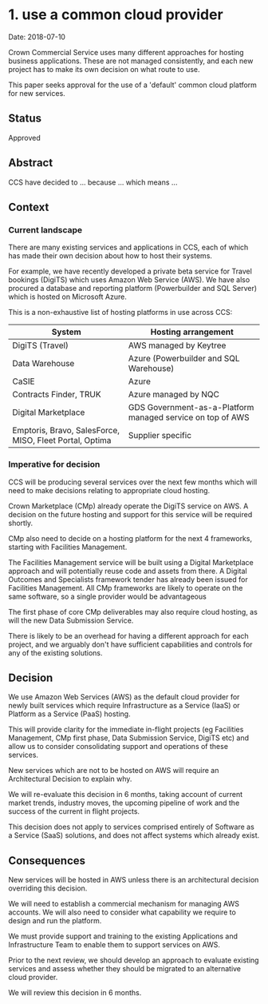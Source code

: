 # 1. use a common cloud provider

Date: 2018-07-10

Crown Commercial Service uses many different approaches for hosting business applications. These are not managed consistently, and each new project has to make its own decision on what route to use.

This paper seeks approval for the use of a 'default' common cloud platform for new services.

## Status
Approved

## Abstract

CCS have decided to ...
because ...
which means ...

## Context

### Current landscape
There are many existing services and applications in CCS, each of which has made their own decision about how to host their systems.

For example, we have recently developed a private beta service for Travel bookings (DigiTS) which uses Amazon Web Service (AWS). We have also procured a database and reporting platform (Powerbuilder and SQL Server) which is hosted on Microsoft Azure.

This is a non-exhaustive list of hosting platforms in use across CCS:

|System           | Hosting arrangement |
|-------          |---------------------|
|DigiTS (Travel)  |   AWS managed by Keytree|
|Data Warehouse   | Azure (Powerbuilder and SQL Warehouse)|
|CaSIE            | Azure  |
|Contracts Finder, TRUK | Azure managed by NQC |
|Digital Marketplace | GDS Government-as-a-Platform managed service on top of AWS |
|Emptoris, Bravo, SalesForce, MISO, Fleet Portal, Optima | Supplier specific |

### Imperative for decision
CCS will be producing several services over the next few months which will need to make decisions relating to appropriate cloud hosting. 

Crown Marketplace (CMp) already operate the DigiTS service on AWS. A decision on the future hosting and support for this service will be required shortly.

CMp also need to decide on a hosting platform for the next 4 frameworks, starting with Facilities Management. 
  
The Facilities Management service will be built using a Digital Marketplace approach and will potentially reuse code and assets from there. A Digital Outcomes and Specialists framework tender has already been issued for Facilities Management. All CMp frameworks are likely to operate on the same software, so a single provider would be advantageous

The first phase of core CMp deliverables may also require cloud hosting, as will the new Data Submission Service.

There is likely to be an overhead for having a different approach for each project, and we arguably don't have sufficient capabilities and controls for any of the existing solutions.


## Decision

We use Amazon Web Services (AWS) as the default cloud provider for newly built services which require Infrastructure as a Service (IaaS) or Platform as a Service (PaaS) hosting.

This will provide clarity for the immediate in-flight projects (eg Facilities Management, CMp first phase, Data Submission Service, DigiTS etc) and allow us to consider consolidating support and operations of these services.

New services which are not to be hosted on AWS will require an Architectural Decision to explain why.

We will re-evaluate this decision in 6 months, taking account of current market trends, industry moves, the upcoming pipeline of work and the success of the current in flight projects. 

This decision does not apply to services comprised entirely of Software as a Service (SaaS) solutions, and does not affect systems which already exist.

## Consequences

New services will be hosted in AWS unless there is an architectural decision overriding this decision.

We will need to establish a commercial mechanism for managing AWS accounts. We will also need to consider what capability we require to design and run the platform.

We must provide support and training to the existing Applications and Infrastructure Team to enable them to support services on AWS.

Prior to the next review, we should develop an approach to evaluate existing services and assess whether they should be migrated to an alternative cloud provider.

We will review this decision in 6 months.

